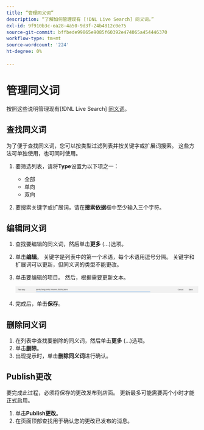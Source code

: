 ```yaml
---
title: “管理同义词”
description: “了解如何管理现有 [!DNL Live Search] 同义词。”
exl-id: 9f910b3c-ea28-4a50-9d3f-24b4812c0e75
source-git-commit: bffbede99865e9085f60392e474065a454446370
workflow-type: tm+mt
source-wordcount: '224'
ht-degree: 0%

---
```


# 管理同义词

按照这些说明管理现有[!DNL Live Search] [同义词](synonyms.md)。

## 查找同义词

为了便于查找同义词，您可以按类型过滤列表并按关键字或扩展词搜索。  这些方法可单独使用，也可同时使用。

1. 要筛选列表，请将&#x200B;**Type**&#x200B;设置为以下项之一：

   * 全部
   * 单向
   * 双向

1. 要搜索关键字或扩展词，请在&#x200B;**搜索依据**&#x200B;框中至少输入三个字符。

## 编辑同义词

1. 查找要编辑的同义词，然后单击&#x200B;**更多** (...)选项。

1. 单击&#x200B;**编辑**。
关键字是列表中的第一个术语，每个术语用逗号分隔。 关键字和扩展词可以更新，但同义词的类型不能更改。
1. 单击要编辑的项目。 然后，根据需要更新文本。

   ![编辑双向同义词](assets/synonym-two-way-edit.png)

1. 完成后，单击&#x200B;**保存**。

## 删除同义词

1. 在列表中查找要删除的同义词，然后单击&#x200B;**更多** (...)选项。
1. 单击&#x200B;**删除**。
1. 出现提示时，单击&#x200B;**删除同义词**&#x200B;进行确认。

## Publish更改

要完成此过程，必须将保存的更改发布到店面。 更新最多可能需要两个小时才能正式启用。

1. 单击&#x200B;**Publish更改**。
1. 在页面顶部查找用于确认您的更改已发布的消息。
